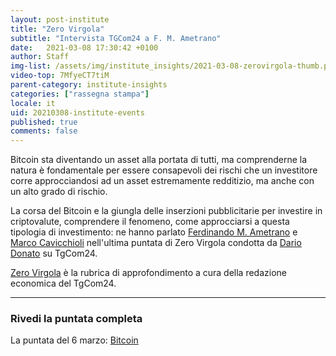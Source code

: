 ```yaml
---
layout: post-institute
title: "Zero Virgola"
subtitle: "Intervista TGCom24 a F. M. Ametrano"
date:   2021-03-08 17:30:42 +0100
author: Staff
img-list: /assets/img/institute_insights/2021-03-08-zerovirgola-thumb.png
video-top: 7MfyeCT7tiM
parent-category: institute-insights
categories: ["rassegna stampa"]
locale: it
uid: 20210308-institute-events
published: true
comments: false
---
```

Bitcoin sta diventando un asset alla portata di tutti, ma comprenderne la natura è fondamentale per essere consapevoli dei rischi che un investitore corre approcciandosi ad un asset estremamente redditizio, ma anche con un alto grado di rischio.

La corsa del Bitcoin e la giungla delle inserzioni pubblicitarie per investire in criptovalute, comprendere il fenomeno, come approcciarsi a questa tipologia di investimento: ne hanno parlato [Ferdinando M. Ametrano](http://ametrano.net/) e [Marco Cavicchioli](https://www.youtube.com/user/marcocavicchioli) nell'ultima puntata di Zero Virgola condotta da [Dario Donato](https://www.linkedin.com/in/dariodonato10) su TgCom24.

[Zero Virgola](https://www.tgcom24.mediaset.it/2021/video/la-puntata-del-6-marzo---bitcoin_29407855-02k.shtml) è la rubrica di approfondimento a cura della redazione economica del TgCom24.

---

### Rivedi la puntata completa

La puntata del 6 marzo: [Bitcoin](https://www.tgcom24.mediaset.it/2021/video/la-puntata-del-6-marzo---bitcoin_29407855-02k.shtml)
